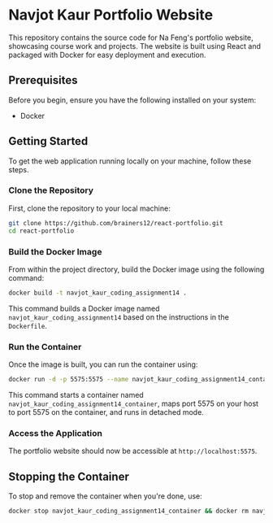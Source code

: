 # Navjot Kaur Portfolio Website

This repository contains the source code for Na Feng's portfolio website, showcasing course work and projects. The website is built using React and packaged with Docker for easy deployment and execution.

## Prerequisites

Before you begin, ensure you have the following installed on your system:

- Docker

## Getting Started

To get the web application running locally on your machine, follow these steps.

### Clone the Repository

First, clone the repository to your local machine:

```bash
git clone https://github.com/brainers12/react-portfolio.git
cd react-portfolio
```


### Build the Docker Image

From within the project directory, build the Docker image using the following command:

```bash
docker build -t navjot_kaur_coding_assignment14 .
```

This command builds a Docker image named `navjot_kaur_coding_assignment14` based on the instructions in the `Dockerfile`.

### Run the Container

Once the image is built, you can run the container using:

```bash
docker run -d -p 5575:5575 --name navjot_kaur_coding_assignment14_container navjot_kaur_coding_assignment14
```

This command starts a container named `navjot_kaur_coding_assignment14_container`, maps port 5575 on your host to port 5575 on the container, and runs in detached mode.

### Access the Application

The portfolio website should now be accessible at `http://localhost:5575`.

## Stopping the Container

To stop and remove the container when you're done, use:

```bash
docker stop navjot_kaur_coding_assignment14_container && docker rm navjot_kaur_coding_assignment14_container
```
